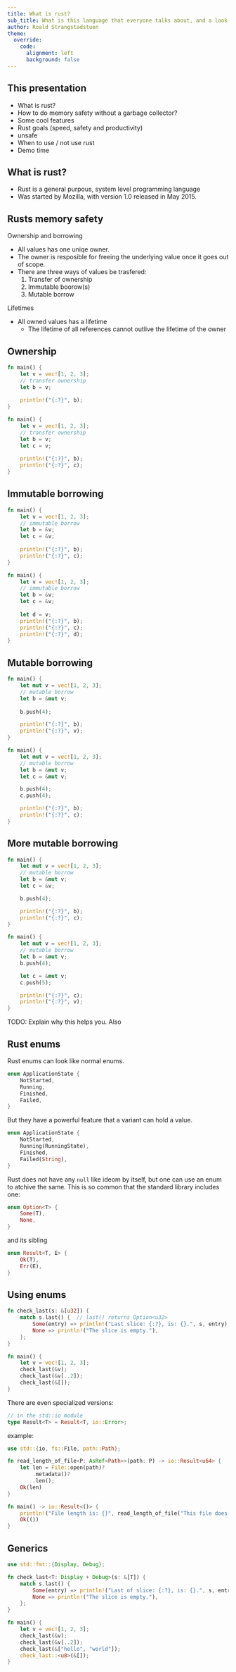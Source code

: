 ```yaml
---
title: What is rust?
sub_title: What is this language that everyone talks about, and a look at some features?
author: Roald Strangstadstuen
theme:
  override:
    code:
      alignment: left
      background: false
---
```

    
This presentation
---

* What is rust?
* How to do memory safety without a garbage collector?
* Some cool features
* Rust goals (speed, safety and productivity)
* unsafe
* When to use / not use rust
* Demo time

<!-- end_slide -->

What is rust?
---

* Rust is a general purpous, system level programming language
* Was started by Mozilla, with version 1.0 released in May 2015.

<!-- end_slide -->
Rusts memory safety
---

Ownership and borrowing

* All values has one uniqe owner.
* The owner is resposible for freeing the underlying value once it goes out of
  scope.
* There are three ways of values be trasfered:
  1. Transfer of ownership
  2. Immutable boorow(s)
  3. Mutable borrow

Lifetimes

* All owned values has a lifetime
  * The lifetime of all references cannot outlive the lifetime of the owner
  
<!-- end_slide -->

Ownership
---

```rust +exec +line_numbers
fn main() {
    let v = vec![1, 2, 3];
    // transfer ownership
    let b = v;
    
    println!("{:?}", b);
}
```

```rust +exec +line_numbers
fn main() {
    let v = vec![1, 2, 3];
    // transfer ownership
    let b = v;
    let c = v;
    
    println!("{:?}", b);
    println!("{:?}", c);
}
```

<!-- end_slide -->

Immutable borrowing
---

```rust +exec +line_numbers
fn main() {
    let v = vec![1, 2, 3];
    // immutable borrow
    let b = &v;
    let c = &v;
    
    println!("{:?}", b);
    println!("{:?}", c);
}
```

```rust +exec +line_numbers
fn main() {
    let v = vec![1, 2, 3];
    // immutable borrow
    let b = &v;
    let c = &v;
    
    let d = v;
    println!("{:?}", b);
    println!("{:?}", c);
    println!("{:?}", d);
}
```

<!-- end_slide -->

Mutable borrowing
---

```rust +exec +line_numbers
fn main() {
    let mut v = vec![1, 2, 3];
    // mutable borrow
    let b = &mut v;
    
    b.push(4);

    println!("{:?}", b);
    println!("{:?}", v);
}
```

```rust +exec +line_numbers
fn main() {
    let mut v = vec![1, 2, 3];
    // mutable borrow
    let b = &mut v;
    let c = &mut v;

    b.push(4);
    c.push(4);

    println!("{:?}", b);
    println!("{:?}", c);
}
```

<!-- end_slide -->
More mutable borrowing
---
```rust +exec +line_numbers
fn main() {
    let mut v = vec![1, 2, 3];
    // mutable borrow
    let b = &mut v;
    let c = &v;

    b.push(4);

    println!("{:?}", b);
    println!("{:?}", c);
}
```


```rust +exec +line_numbers
fn main() {
    let mut v = vec![1, 2, 3];
    // mutable borrow
    let b = &mut v;
    b.push(4);

    let c = &mut v;
    c.push(5);

    println!("{:?}", c);
    println!("{:?}", v);
}
```

TODO: Explain why this helps you. Also 

<!-- end_slide -->

Rust enums
---

Rust enums can look like normal enums.
```rust +line_numbers
enum ApplicationState {
    NotStarted,
    Running,
    Finished,
    Failed,
}
```

But they have a powerful feature that a variant can hold a value.

```rust +line_numbers
enum ApplicationState {
    NotStarted,
    Running(RunningState),
    Finished,
    Failed(String),
}
```

Rust does not have any `null` like ideom by itself, but one can use an enum to atchive the same. This is so common that the standard library includes one:

```rust +line_numbers
enum Option<T> {
    Some(T),
    None,
}
```
and its sibling
```rust +line_numbers
enum Result<T, E> {
    Ok(T),
    Err(E),
}
```
<!-- end_slide -->
Using enums 
---

```rust +exec +line_numbers
fn check_last(s: &[u32]) {
    match s.last() {  // last() returns Option<u32>
        Some(entry) => println!("Last slice: {:?}, is: {}.", s, entry),
        None => println!("The slice is empty."),
    };
}

fn main() {
    let v = vec![1, 2, 3];
    check_last(&v);
    check_last(&v[..2]);
    check_last(&[]);
}
```


There are even specialized versions:
```rust
// in the std::io module
type Result<T> = Result<T, io::Error>;
```


example:
```rust +exec +line_numbers
use std::{io, fs::File, path::Path};

fn read_length_of_file<P: AsRef<Path>>(path: P) -> io::Result<u64> {
    let len = File::open(path)?
        .metadata()?
        .len();
    Ok(len)
}

fn main() -> io::Result<()> {
    println!("File length is: {}", read_length_of_file("This file does not exsist")?);
    Ok(())
}
```

<!-- end_slide -->
Generics
---

```rust +exec +line_numbers
use std::fmt::{Display, Debug};

fn check_last<T: Display + Debug>(s: &[T]) {
    match s.last() {
        Some(entry) => println!("Last of slice: {:?}, is: {}.", s, entry),
        None => println!("The slice is empty."),
    };
}

fn main() {
    let v = vec![1, 2, 3];
    check_last(&v);
    check_last(&v[..2]);
    check_last(&["hello", "world"]);
    check_last::<u8>(&[]);
}
```
